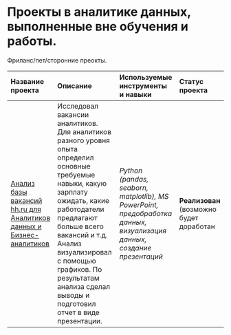 # Проекты в аналитике данных, выполненные вне обучения и работы.

Фриланс/пет/сторонние преокты.

| Название проекта | Описание | Используемые инструменты и навыки | Статус проекта | 
| :---------------------- | :---------------------- | :---------------------- | :---------------------- |
| [Анализ базы вакансий hh.ru для Аналитиков данных и Бизнес-аналитиков](hh_proj) | Исследовал вакансии аналитиков. Для аналитиков разного уровня опыта определил основные требуемые навыки, какую зарплату ожидать, какие работодатели предлагают больше всего вакансий и т.д. Анализ визуализировал с помощью графиков. По результатам анализа сделал выводы и подготовил отчет в виде презентации. | *Python (pandas, seaborn, matplotlib), MS PowerPoint, предобработка данных, визуализация данных, создание презентаций*| **Реализован** (возможно будет доработан|
